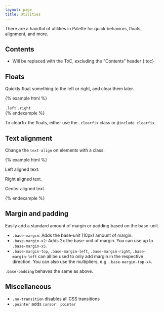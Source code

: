 ```yaml
---
layout: page
title: Utilities
---
```


There are a handful of utilities in Palette for quick behaviors, floats, alignment, and more.

## Contents

* Will be replaced with the ToC, excluding the "Contents" header
{:toc}

## Floats

Quickly float something to the left or right, and clear them later.

{% example html %}
<div class="clearfix">
  <code class="left">.left</code>
  <code class="right">.right</code>
</div>
{% endexample %}

To clearfix the floats, either use the `.clearfix` class or `@include clearfix`.

## Text alignment

Change the `text-align` on elements with a class.

{% example html %}
<p class="text-left">Left aligned text.</p>
<p class="text-right">Right aligned text.</p>
<p class="text-center">Center aligned text.</p>
{% endexample %}

## Margin and padding

Easily add a standard amount of margin or padding based on the base-unit.

- `.base-margin`: Adds the base-unit (10px) amount of margin.
- `.base-margin-x2`: Adds 2x the base-unit of margin. You can use up to `.base-margin-x5`.
- `.base-margin-top`, `.base-margin-left`, `.base-margin-right`, `.base-margin-left` can all be used to only add margin in the respective direction. You can also use the multipliers, e.g. `.base-margin-top-x4`.

`.base-padding` behaves the same as above.

## Miscellaneous

- `.no-transition` disables all CSS transitions
- `.pointer` adds `cursor: pointer`

